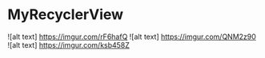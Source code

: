 # MyRecyclerView
![alt text] https://imgur.com/rF6hafQ
![alt text] https://imgur.com/QNM2z90
![alt text] https://imgur.com/ksb458Z
